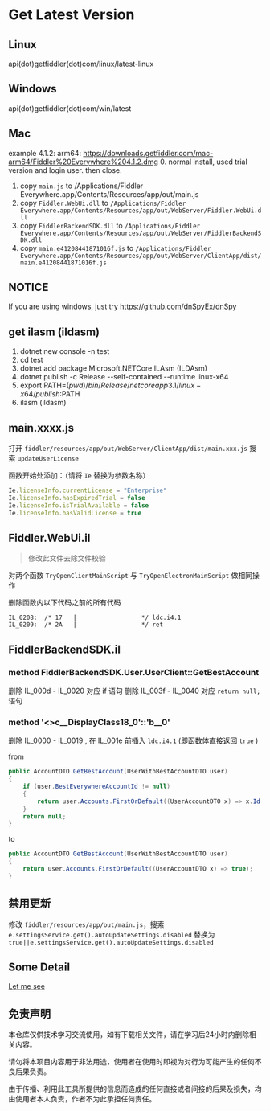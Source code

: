 # Get Latest Version

## Linux
api(dot)getfiddler(dot)com/linux/latest-linux

## Windows
api(dot)getfiddler(dot)com/win/latest

## Mac

example 4.1.2:
arm64: https://downloads.getfiddler.com/mac-arm64/Fiddler%20Everywhere%204.1.2.dmg
0. normal install, used trial version and login user. then close.
1. copy `main.js` to /Applications/Fiddler Everywhere.app/Contents/Resources/app/out/main.js
2. copy `Fiddler.WebUi.dll` to `/Applications/Fiddler Everywhere.app/Contents/Resources/app/out/WebServer/Fiddler.WebUi.dll`
3. copy `FiddlerBackendSDK.dll` to `/Applications/Fiddler Everywhere.app/Contents/Resources/app/out/WebServer/FiddlerBackendSDK.dll`
4. copy `main.e41208441871016f.js` to  `/Applications/Fiddler Everywhere.app/Contents/Resources/app/out/WebServer/ClientApp/dist/main.e41208441871016f.js`

## NOTICE

If you are using windows, just try https://github.com/dnSpyEx/dnSpy
## get ilasm (ildasm)

1. dotnet new console -n test
2. cd test
3. dotnet add package Microsoft.NETCore.ILAsm (ILDAsm)
4. dotnet publish -c Release --self-contained --runtime linux-x64
5. export PATH=$(pwd)/bin/Release/netcoreapp3.1/linux-x64/publish:$PATH
6. ilasm (ildasm)

## main.xxxx.js

打开 `fiddler/resources/app/out/WebServer/ClientApp/dist/main.xxx.js` 搜索 `updateUserLicense` 

函数开始处添加：（请将 `Ie` 替换为参数名称）

```javascript
Ie.licenseInfo.currentLicense = "Enterprise"
Ie.licenseInfo.hasExpiredTrial = false
Ie.licenseInfo.isTrialAvailable = false
Ie.licenseInfo.hasValidLicense = true
```

## Fiddler.WebUi.il

> 修改此文件去除文件校验

对两个函数 `TryOpenClientMainScript` 与 `TryOpenElectronMainScript` 做相同操作

删除函数内以下代码之前的所有代码
```
IL_0208:  /* 17   |                  */ ldc.i4.1
IL_0209:  /* 2A   |                  */ ret
```

## FiddlerBackendSDK.il

### method FiddlerBackendSDK.User.UserClient::GetBestAccount

删除 IL_000d - IL_0020 对应 if 语句
删除 IL_003f - IL_0040 对应 `return null;` 语句

### method '<>c__DisplayClass18_0'::'<GetBestAccount>b__0'

删除 IL_0000 - IL_0019 , 在 IL_001e 前插入 `ldc.i4.1`  (即函数体直接返回 `true` )

from
```c#
public AccountDTO GetBestAccount(UserWithBestAccountDTO user)
{
	if (user.BestEverywhereAccountId != null)
	{
		return user.Accounts.FirstOrDefault((UserAccountDTO x) => x.Id == user.BestEverywhereAccountId.Value);
	}
	return null;
}
```
to
```c#
public AccountDTO GetBestAccount(UserWithBestAccountDTO user)
{
	return user.Accounts.FirstOrDefault((UserAccountDTO x) => true);
}
```

## 禁用更新

修改 `fiddler/resources/app/out/main.js`，搜索 `e.settingsService.get().autoUpdateSettings.disabled` 替换为 `true||e.settingsService.get().autoUpdateSettings.disabled`

## Some Detail

[Let me see](./DETAIL.MD)
	
## 免责声明
	
本仓库仅供技术学习交流使用，如有下载相关文件，请在学习后24小时内删除相关内容。

请勿将本项目内容用于非法用途，使用者在使用时即视为对行为可能产生的任何不良后果负责。
	
由于传播、利用此工具所提供的信息而造成的任何直接或者间接的后果及损失，均由使用者本人负责，作者不为此承担任何责任。
